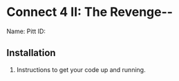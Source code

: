 # Connect 4 II: The Revenge-- <Replace with your name>

Name: <Full Name>
Pitt ID: <ID>

## Installation

1. Instructions to get your code up and running.
